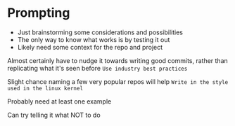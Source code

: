 # Prompting

- Just brainstorming some considerations and possibilities
- The only way to know what works is by testing it out
- Likely need some context for the repo and project

Almost certainly have to nudge it towards writing good commits, rather than replicating what it's seen before
`Use industry best practices`

Slight chance naming a few very popular repos will help
`Write in the style used in the linux kernel`

Probably need at least one example

Can try telling it what NOT to do
